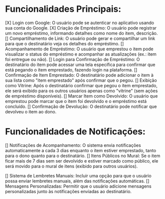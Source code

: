 # Funcionalidades Principais:

[X] Login com Google: O usuário pode se autenticar no aplicativo usando sua conta do Google.
[X] Criação de Empréstimo: O usuário pode registrar um novo empréstimo, informando detalhes como nome do item, descrição.
[] Compartilhamento de Link: O usuário pode gerar e compartilhar um link para que o destinatário veja os detalhes do empréstimo.
[] Acompanhamento de Empréstimo: O usuário que emprestou o item pode visualizar o status do empréstimo e acompanhar as atualizações (ex.: item foi entregue ou não).
[] Login para Confirmação de Empréstimo: O destinatário do item pode acessar uma tela específica para confirmar que está pegando o item emprestado, fazendo login na plataforma.
[] Confirmação de Item Emprestado: O destinatário pode adicionar o item à sua lista como "item emprestado" após confirmar que o pegou.
[] Exibição como Vitrine: Após o destinatário confirmar que pegou o item emprestado, ele será exibido para os outros usuários apenas como "vitrine" (sem ações de empréstimo disponíveis).
[] Marcar Item como Devolvido: O usuário que emprestou pode marcar que o item foi devolvido e o empréstimo está concluído.
[] Confirmação de Devolução: O destinatário pode notificar que devolveu o item ao dono.

# Funcionalidades de Notificações:

[] Notificações de Acompanhamento: O sistema envia notificações automaticamente a cada 3 dias enquanto o item estiver emprestado, tanto para o dono quanto para o destinatário.
[] Itens Públicos no Mural: Se o item ficar mais de 7 dias sem ser devolvido e estiver marcado como público, ele será movido para o mural de itens (exibido para outros usuários).

[] Sistema de Lembretes Manuais: Incluir uma opção para que o usuário possa enviar lembretes manuais, além das notificações automáticas.
[] Mensagens Personalizadas: Permitir que o usuário adicione mensagens personalizadas junto às notificações enviadas ao destinatário.